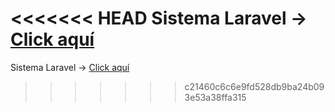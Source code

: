 <<<<<<< HEAD
  Sistema Laravel -> <a href="https://github.com/pitersoft/syslaravel">Click aquí</a>
=======
  Sistema Laravel -> <a href="https://github.com/pitersoft/syslaravel">Click aquí</a>

>>>>>>> c21460c6c6e9fd528db9ba24b093e53a38ffa315
